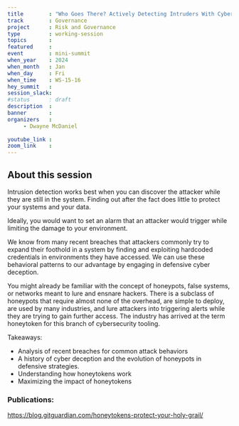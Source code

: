 ```yaml
---
title        : "Who Goes There? Actively Detecting Intruders With Cyber Deception Tools"
track        : Governance
project      : Risk and Governance
type         : working-session
topics       :
featured     :
event        : mini-summit
when_year    : 2024
when_month   : Jan
when_day     : Fri
when_time    : WS-15-16
hey_summit   : 
session_slack:
#status      : draft
description  :
banner       : 
organizers   :
     - Dwayne McDaniel
     
youtube_link : 
zoom_link    : 
---
```


## About this session
Intrusion detection works best when you can discover the attacker while they are still in the system. Finding out after the fact does little to protect your systems and your data. 

Ideally, you would want to set an alarm that an attacker would trigger while limiting the damage to your environment.

We know from many recent breaches that attackers commonly try to expand their foothold in a system by finding and exploiting hardcoded credentials in environments they have accessed.  We can use these behavioral patterns to our advantage by engaging in defensive cyber deception.   

You might already be familiar with the concept of honeypots, false systems, or networks meant to lure and ensnare hackers. There is a subclass of honeypots that require almost none of the overhead, are simple to deploy, are used by many industries, and lure attackers into triggering alerts while they are trying to gain further access. The industry has arrived at the term honeytoken for this branch of cybersecurity tooling. 

Takeaways:
- Analysis of recent breaches for common attack behaviors
- A history of cyber deception and the evolution of honeypots in defensive strategies. 
- Understanding how honeytokens work
- Maximizing the impact of honeytokens

### Publications:
https://blog.gitguardian.com/honeytokens-protect-your-holy-grail/
